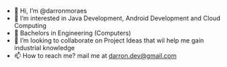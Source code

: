 - 👋 Hi, I’m @darronmoraes
- 👀 I’m interested in Java Development, Android Development and Cloud Computing
- 🌱 Bachelors in Engineering (Computers)
- 💞️ I’m looking to collaborate on Project Ideas that wil help me gain industrial knowledge
- 📫 How to reach me? mail me at darron.dev@gmail.com

<!---
darronmoraes/darronmoraes is a ✨ special ✨ repository because its `README.md` (this file) appears on your GitHub profile.
You can click the Preview link to take a look at your changes.
--->
